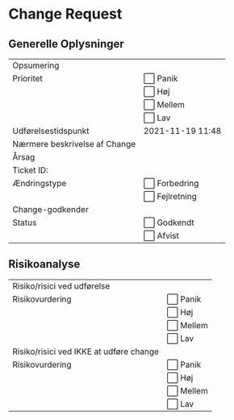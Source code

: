 # Change Request

## Generelle Oplysninger

| | |
|---|---| 
| Opsumering | |
| Prioritet | ⬜ Panik |
|  | ⬜ Høj |
|  | ⬜ Mellem |
|  | ⬜ Lav |
| Udførelsestidspunkt | 2021-11-19 11:48 |
| Nærmere beskrivelse af Change | |
| Årsag | |
| Ticket ID: | |
| Ændringstype | ⬜ Forbedring |
|  | ⬜ Fejlretning |
| Change-godkender | |
| Status | ⬜ Godkendt |
|  | ⬜ Afvist |

## Risikoanalyse
| | |
|---|---|
| Risiko/risici ved udførelse | | 
| Risikovurdering | ⬜ Panik |
|  | ⬜ Høj |
|  | ⬜ Mellem |
|  | ⬜ Lav |
| Risiko/risici ved IKKE at udføre change | | 
| Risikovurdering | ⬜ Panik |
|  | ⬜ Høj |
|  | ⬜ Mellem |
|  | ⬜ Lav |
